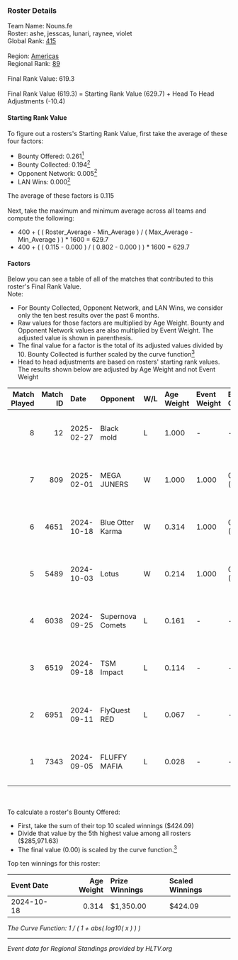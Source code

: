 ### Roster Details<br />
Team Name: Nouns.fe<br />
Roster: ashe, jesscas, lunari, raynee, violet<br />
Global Rank: [415](../../standings_global_2025_02_28.md)<br />
<br />
Region: [Americas]( ../../standings_americas_2025_02_28.md)<br />
Regional Rank: [89]( ../../standings_americas_2025_02_28.md)<br />
<br />
Final Rank Value:  619.3<br />
<br />
Final Rank Value (619.3) = Starting Rank Value (629.7) + Head To Head Adjustments (-10.4)<br />

#### Starting Rank Value<br />
To figure out a rosters's Starting Rank Value, first take the average of these four factors:<br />
- Bounty Offered: 0.261[<sup>1</sup>](#table2)
- Bounty Collected: 0.194[<sup>2</sup>](#table1)
- Opponent Network: 0.005[<sup>2</sup>](#table1)
- LAN Wins: 0.000[<sup>2</sup>](#table1)

The average of these factors is 0.115<br />
<br />
Next, take the maximum and minimum average across all teams and compute the following:<br />
- 400 + ( ( Roster_Average - Min_Average ) / ( Max_Average - Min_Average ) ) * 1600 = 629.7
- 400 + ( ( 0.115 - 0.000 ) / ( 0.802 - 0.000 ) ) * 1600 = 629.7


#### Factors<br />
Below you can see a table of all of the matches that contributed to this roster's Final Rank Value.<br />
Note:<br />

- For Bounty Collected, Opponent Network, and LAN Wins, we consider only the ten best results over the past 6 months.
- Raw values for those factors are multiplied by Age Weight. Bounty and Opponent Network values are also multiplied by Event Weight. The adjusted value is shown in parenthesis.
- The final value for a factor is the total of its adjusted values divided by 10. Bounty Collected is further scaled by the curve function[<sup>3</sup>](#curveFunction)
- Head to head adjustments are based on rosters' starting rank values. The results shown below are adjusted by Age Weight and not Event Weight
<span id="table1"></span><br />


| Match Played | Match ID | Date       | Opponent         | W/L | Age Weight | Event Weight | Bounty Collected | Opponent Network | LAN Wins  | H2H Adj. | Roster                                   |
| -: | -: | :- | :- | :- | :- | :- | :- | :- | :- | -: | :- |
|            8 |       12 | 2025-02-27 | Black mold       | L   | 1.000      | -            | -                | -                | -         |   -19.77 | ashe, jesscas, lunari, raynee, violet    |
|            7 |      809 | 2025-02-01 | MEGA JUNERS      | W   | 1.000      | 1.000        | 0.000 (0.000)    | 0.050 (0.050)    | 0 (0.000) |     6.54 | ashe, jesscas, lunari, raynee, violet    |
|            6 |     4651 | 2024-10-18 | Blue Otter Karma | W   | 0.314      | 1.000        | 0.001 (0.000)    | 0.007 (0.002)    | 0 (0.000) |     4.70 | ashe, jesscas, katalyyst, lunari, raynee |
|            5 |     5489 | 2024-10-03 | Lotus            | W   | 0.214      | 1.000        | 0.001 (0.000)    | 0.004 (0.001)    | 0 (0.000) |     3.21 | ashe, jesscas, katalyyst, lunari, raynee |
|            4 |     6038 | 2024-09-25 | Supernova Comets | L   | 0.161      | -            | -                | -                | -         |    -1.94 | ashe, jesscas, katalyyst, lunari, raynee |
|            3 |     6519 | 2024-09-18 | TSM Impact       | L   | 0.114      | -            | -                | -                | -         |    -1.78 | ashe, jesscas, katalyyst, lunari, raynee |
|            2 |     6951 | 2024-09-11 | FlyQuest RED     | L   | 0.067      | -            | -                | -                | -         |    -0.92 | ashe, jesscas, katalyyst, lunari, raynee |
|            1 |     7343 | 2024-09-05 | FLUFFY MAFIA     | L   | 0.028      | -            | -                | -                | -         |    -0.42 | ashe, Chowdzz, jesscas, lunari, raynee   |

<br />
<span id="table2"></span><br />
To calculate a roster's Bounty Offered:<br />

- First, take the sum of their top 10 scaled winnings ($424.09)
- Divide that value by the 5th highest value among all rosters ($285,971.63)
- The final value (0.00) is scaled by the curve function.[<sup>3</sup>](#curveFunction)

Top ten winnings for this roster:<br />

| Event Date | Age Weight | Prize Winnings | Scaled Winnings |
| :- | -: | :- | :- |
| 2024-10-18 |      0.314 | $1,350.00      | $424.09         |


<span id="curveFunction"></span>_The Curve Function: 1 / ( 1 + abs( log10( x ) ) )_<br />

---
_Event data for Regional Standings provided by HLTV.org_<br />
